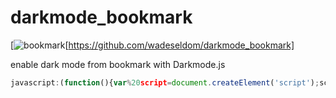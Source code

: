 # darkmode_bookmark 
[![bookmark](https://img.shields.io/badge/-bookmark-green?style=for-the-badge)[https://github.com/wadeseldom/darkmode_bookmark] 

enable dark mode from bookmark with Darkmode.js
```javascript
javascript:(function(){var%20script=document.createElement('script');script.type='text/javascript';script.src='https://cdn.jsdelivr.net/npm/darkmode-js@1.5.7/lib/darkmode-js.min.js';document.getElementsByTagName('head')[0].appendChild(script);const%20options={label:'🌙'};const%20darkmode=new%20Darkmode(options);darkmode.showWidget();})()
```
